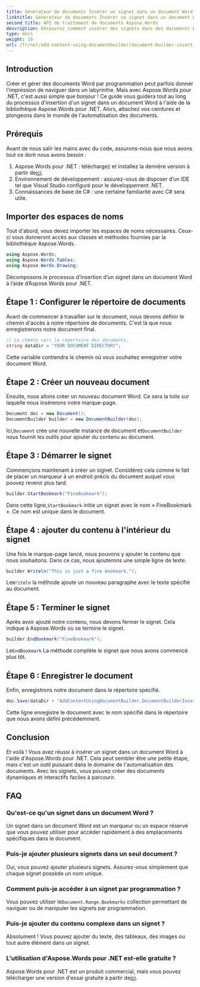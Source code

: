 ```yaml
---
title: Générateur de documents Insérer un signet dans un document Word
linktitle: Générateur de documents Insérer un signet dans un document Word
second_title: API de traitement de documents Aspose.Words
description: Découvrez comment insérer des signets dans des documents Word à l'aide d'Aspose.Words pour .NET grâce à ce guide détaillé, étape par étape. Idéal pour l'automatisation des documents.
type: docs
weight: 10
url: /fr/net/add-content-using-documentbuilder/document-builder-insert-bookmark/
---
```

## Introduction

Créer et gérer des documents Word par programmation peut parfois donner l'impression de naviguer dans un labyrinthe. Mais avec Aspose.Words pour .NET, c'est aussi simple que bonjour ! Ce guide vous guidera tout au long du processus d'insertion d'un signet dans un document Word à l'aide de la bibliothèque Aspose.Words pour .NET. Alors, attachez vos ceintures et plongeons dans le monde de l'automatisation des documents.

## Prérequis

Avant de nous salir les mains avec du code, assurons-nous que nous avons tout ce dont nous avons besoin :

1.  Aspose.Words pour .NET : téléchargez et installez la dernière version à partir de[ici](https://releases.aspose.com/words/net/).
2. Environnement de développement : assurez-vous de disposer d’un IDE tel que Visual Studio configuré pour le développement .NET.
3. Connaissances de base de C# : une certaine familiarité avec C# sera utile.

## Importer des espaces de noms

Tout d'abord, vous devez importer les espaces de noms nécessaires. Ceux-ci vous donneront accès aux classes et méthodes fournies par la bibliothèque Aspose.Words.

```csharp
using Aspose.Words;
using Aspose.Words.Tables;
using Aspose.Words.Drawing;
```

Décomposons le processus d’insertion d’un signet dans un document Word à l’aide d’Aspose.Words pour .NET.

## Étape 1 : Configurer le répertoire de documents

Avant de commencer à travailler sur le document, nous devons définir le chemin d'accès à notre répertoire de documents. C'est là que nous enregistrerons notre document final.

```csharp
// Le chemin vers le répertoire des documents.
string dataDir = "YOUR DOCUMENT DIRECTORY";
```

Cette variable contiendra le chemin où vous souhaitez enregistrer votre document Word.

## Étape 2 : Créer un nouveau document

Ensuite, nous allons créer un nouveau document Word. Ce sera la toile sur laquelle nous insérerons notre marque-page.

```csharp
Document doc = new Document();
DocumentBuilder builder = new DocumentBuilder(doc);
```

 Ici,`Document` crée une nouvelle instance de document et`DocumentBuilder` nous fournit les outils pour ajouter du contenu au document.

## Étape 3 : Démarrer le signet

Commençons maintenant à créer un signet. Considérez cela comme le fait de placer un marqueur à un endroit précis du document auquel vous pouvez revenir plus tard.

```csharp
builder.StartBookmark("FineBookmark");
```

 Dans cette ligne,`StartBookmark` initie un signet avec le nom « FineBookmark ». Ce nom est unique dans le document.

## Étape 4 : ajouter du contenu à l'intérieur du signet

Une fois le marque-page lancé, nous pouvons y ajouter le contenu que nous souhaitons. Dans ce cas, nous ajouterons une simple ligne de texte.

```csharp
builder.Writeln("This is just a fine bookmark.");
```

 Le`Writeln` la méthode ajoute un nouveau paragraphe avec le texte spécifié au document.

## Étape 5 : Terminer le signet

Après avoir ajouté notre contenu, nous devons fermer le signet. Cela indique à Aspose.Words où se termine le signet.

```csharp
builder.EndBookmark("FineBookmark");
```

 Le`EndBookmark` La méthode complète le signet que nous avons commencé plus tôt.

## Étape 6 : Enregistrer le document

Enfin, enregistrons notre document dans le répertoire spécifié.

```csharp
doc.Save(dataDir + "AddContentUsingDocumentBuilder.DocumentBuilderInsertBookmark.docx");
```

Cette ligne enregistre le document avec le nom spécifié dans le répertoire que nous avons défini précédemment.

## Conclusion

Et voilà ! Vous avez réussi à insérer un signet dans un document Word à l'aide d'Aspose.Words pour .NET. Cela peut sembler être une petite étape, mais c'est un outil puissant dans le domaine de l'automatisation des documents. Avec les signets, vous pouvez créer des documents dynamiques et interactifs faciles à parcourir.

## FAQ

### Qu'est-ce qu'un signet dans un document Word ?
Un signet dans un document Word est un marqueur ou un espace réservé que vous pouvez utiliser pour accéder rapidement à des emplacements spécifiques dans le document.

### Puis-je ajouter plusieurs signets dans un seul document ?
Oui, vous pouvez ajouter plusieurs signets. Assurez-vous simplement que chaque signet possède un nom unique.

### Comment puis-je accéder à un signet par programmation ?
 Vous pouvez utiliser le`Document.Range.Bookmarks` collection permettant de naviguer ou de manipuler les signets par programmation.

### Puis-je ajouter du contenu complexe dans un signet ?
Absolument ! Vous pouvez ajouter du texte, des tableaux, des images ou tout autre élément dans un signet.

### L'utilisation d'Aspose.Words pour .NET est-elle gratuite ?
Aspose.Words pour .NET est un produit commercial, mais vous pouvez télécharger une version d'essai gratuite à partir de[ici](https://releases.aspose.com/).